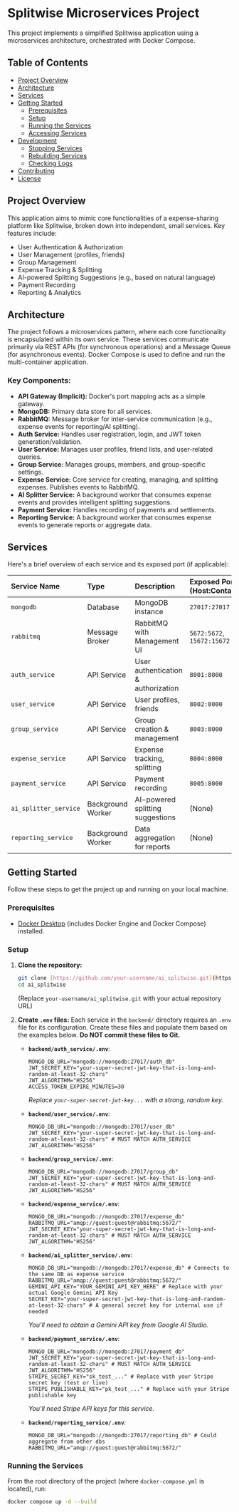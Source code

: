 # Splitwise Microservices Project

This project implements a simplified Splitwise application using a microservices architecture, orchestrated with Docker Compose.

## Table of Contents

- [Project Overview](#project-overview)
- [Architecture](#architecture)
- [Services](#services)
- [Getting Started](#getting-started)
  - [Prerequisites](#prerequisites)
  - [Setup](#setup)
  - [Running the Services](#running-the-services)
  - [Accessing Services](#accessing-services)
- [Development](#development)
  - [Stopping Services](#stopping-services)
  - [Rebuilding Services](#rebuilding-services)
  - [Checking Logs](#checking-logs)
- [Contributing](#contributing)
- [License](#license)

## Project Overview

This application aims to mimic core functionalities of a expense-sharing platform like Splitwise, broken down into independent, small services. Key features include:

* User Authentication & Authorization
* User Management (profiles, friends)
* Group Management
* Expense Tracking & Splitting
* AI-powered Splitting Suggestions (e.g., based on natural language)
* Payment Recording
* Reporting & Analytics

## Architecture

The project follows a microservices pattern, where each core functionality is encapsulated within its own service. These services communicate primarily via REST APIs (for synchronous operations) and a Message Queue (for asynchronous events). Docker Compose is used to define and run the multi-container application.

### Key Components:

* **API Gateway (Implicit):** Docker's port mapping acts as a simple gateway.
* **MongoDB:** Primary data store for all services.
* **RabbitMQ:** Message broker for inter-service communication (e.g., expense events for reporting/AI splitting).
* **Auth Service:** Handles user registration, login, and JWT token generation/validation.
* **User Service:** Manages user profiles, friend lists, and user-related queries.
* **Group Service:** Manages groups, members, and group-specific settings.
* **Expense Service:** Core service for creating, managing, and splitting expenses. Publishes events to RabbitMQ.
* **AI Splitter Service:** A background worker that consumes expense events and provides intelligent splitting suggestions.
* **Payment Service:** Handles recording of payments and settlements.
* **Reporting Service:** A background worker that consumes expense events to generate reports or aggregate data.

## Services

Here's a brief overview of each service and its exposed port (if applicable):

| Service Name          | Type           | Description                                  | Exposed Port (Host:Container) |
| :-------------------- | :------------- | :------------------------------------------- | :---------------------------- |
| `mongodb`             | Database       | MongoDB instance                             | `27017:27017`                 |
| `rabbitmq`            | Message Broker | RabbitMQ with Management UI                  | `5672:5672`, `15672:15672`    |
| `auth_service`        | API Service    | User authentication & authorization          | `8001:8000`                   |
| `user_service`        | API Service    | User profiles, friends                       | `8002:8000`                   |
| `group_service`       | API Service    | Group creation & management                  | `8003:8000`                   |
| `expense_service`     | API Service    | Expense tracking, splitting                  | `8004:8000`                   |
| `payment_service`     | API Service    | Payment recording                            | `8005:8000`                   |
| `ai_splitter_service` | Background Worker | AI-powered splitting suggestions            | (None)                        |
| `reporting_service`   | Background Worker | Data aggregation for reports               | (None)                        |

## Getting Started

Follow these steps to get the project up and running on your local machine.

### Prerequisites

* [Docker Desktop](https://www.docker.com/products/docker-desktop/) (includes Docker Engine and Docker Compose) installed.

### Setup

1.  **Clone the repository:**
    ```bash
    git clone [https://github.com/your-username/ai_splitwise.git](https://github.com/your-username/ai_splitwise.git)
    cd ai_splitwise
    ```
    (Replace `your-username/ai_splitwise.git` with your actual repository URL)

2.  **Create `.env` files:**
    Each service in the `backend/` directory requires an `.env` file for its configuration. Create these files and populate them based on the examples below. **Do NOT commit these files to Git.**

    * **`backend/auth_service/.env`**:
        ```env
        MONGO_DB_URL="mongodb://mongodb:27017/auth_db"
        JWT_SECRET_KEY="your-super-secret-jwt-key-that-is-long-and-random-at-least-32-chars"
        JWT_ALGORITHM="HS256"
        ACCESS_TOKEN_EXPIRE_MINUTES=30
        ```
        *Replace `your-super-secret-jwt-key...` with a strong, random key.*

    * **`backend/user_service/.env`**:
        ```env
        MONGO_DB_URL="mongodb://mongodb:27017/user_db"
        JWT_SECRET_KEY="your-super-secret-jwt-key-that-is-long-and-random-at-least-32-chars" # MUST MATCH AUTH_SERVICE
        JWT_ALGORITHM="HS256"
        ```

    * **`backend/group_service/.env`**:
        ```env
        MONGO_DB_URL="mongodb://mongodb:27017/group_db"
        JWT_SECRET_KEY="your-super-secret-jwt-key-that-is-long-and-random-at-least-32-chars" # MUST MATCH AUTH_SERVICE
        JWT_ALGORITHM="HS256"
        ```

    * **`backend/expense_service/.env`**:
        ```env
        MONGO_DB_URL="mongodb://mongodb:27017/expense_db"
        RABBITMQ_URL="amqp://guest:guest@rabbitmq:5672/"
        JWT_SECRET_KEY="your-super-secret-jwt-key-that-is-long-and-random-at-least-32-chars" # MUST MATCH AUTH_SERVICE
        JWT_ALGORITHM="HS256"
        ```

    * **`backend/ai_splitter_service/.env`**:
        ```env
        MONGO_DB_URL="mongodb://mongodb:27017/expense_db" # Connects to the same DB as expense service
        RABBITMQ_URL="amqp://guest:guest@rabbitmq:5672/"
        GEMINI_API_KEY="YOUR_GEMINI_API_KEY_HERE" # Replace with your actual Google Gemini API Key
        SECRET_KEY="your-super-secret-jwt-key-that-is-long-and-random-at-least-32-chars" # A general secret key for internal use if needed
        ```
        *You'll need to obtain a Gemini API key from Google AI Studio.*

    * **`backend/payment_service/.env`**:
        ```env
        MONGO_DB_URL="mongodb://mongodb:27017/payment_db"
        JWT_SECRET_KEY="your-super-secret-jwt-key-that-is-long-and-random-at-least-32-chars" # MUST MATCH AUTH_SERVICE
        JWT_ALGORITHM="HS256"
        STRIPE_SECRET_KEY="sk_test_..." # Replace with your Stripe secret key (test or live)
        STRIPE_PUBLISHABLE_KEY="pk_test_..." # Replace with your Stripe publishable key
        ```
        *You'll need Stripe API keys for this service.*

    * **`backend/reporting_service/.env`**:
        ```env
        MONGO_DB_URL="mongodb://mongodb:27017/reporting_db" # Could aggregate from other dbs
        RABBITMQ_URL="amqp://guest:guest@rabbitmq:5672/"
        ```

### Running the Services

From the root directory of the project (where `docker-compose.yml` is located), run:

```bash
docker compose up -d --build